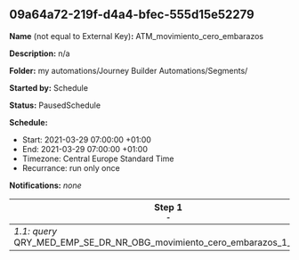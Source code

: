 ## 09a64a72-219f-d4a4-bfec-555d15e52279

**Name** (not equal to External Key)**:** ATM_movimiento_cero_embarazos

**Description:** n/a

**Folder:** my automations/Journey Builder Automations/Segments/

**Started by:** Schedule

**Status:** PausedSchedule

**Schedule:**

* Start: 2021-03-29 07:00:00 +01:00
* End: 2021-03-29 07:00:00 +01:00
* Timezone: Central Europe Standard Time
* Recurrance: run only once

**Notifications:** _none_


| Step 1<br>_<small>-</small>_ | Step 2<br>_<small>-</small>_ |
| --- | --- |
| _1.1: query_<br>QRY_MED_EMP_SE_DR_NR_OBG_movimiento_cero_embarazos_1_Activity | _2.1: query_<br>QRY_MED_EMP_SE_DR_NR_OBG_movimiento_cero_embarazos_2_Activity |
